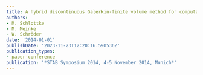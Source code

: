 ```yaml
---
title: A hybrid discontinuous Galerkin-finite volume method for computational aeroacoustics
authors:
- M. Schlottke
- M. Meinke
- W. Schröder
date: '2014-01-01'
publishDate: '2023-11-23T12:20:16.590536Z'
publication_types:
- paper-conference
publication: '*STAB Symposium 2014, 4-5 November 2014, Munich*'
---
```

